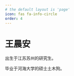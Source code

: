 ```yaml
---
# the default layout is 'page'
icon: fas fa-info-circle
order: 4
---
```


# 王晨安

出生于江苏苏州的研究生。

毕业于河海大学的硕士土木狗。
